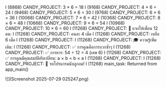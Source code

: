 I (8868) CANDY_PROJECT:    3 × 6 = 18
I (9168) CANDY_PROJECT:    4 × 6 = 24
I (9468) CANDY_PROJECT:    5 × 6 = 30
I (9768) CANDY_PROJECT:    6 × 6 = 36
I (10068) CANDY_PROJECT:    7 × 6 = 42
I (10368) CANDY_PROJECT:    8 × 6 = 48
I (10668) CANDY_PROJECT:    9 × 6 = 54
I (10968) CANDY_PROJECT:    10 × 6 = 60
I (11268) CANDY_PROJECT: 👥 แจกให้เพื่อน 12 คน:
I (11268) CANDY_PROJECT:    คนละ 4 เม็ด
I (11268) CANDY_PROJECT:    เหลือ 6 เม็ด
I (11268) CANDY_PROJECT:
I (11268) CANDY_PROJECT: 🎓 ความรู้เพิ่มเติม:
I (11268) CANDY_PROJECT:    ✅ การคูณคือการบวกซ้ำๆ
I (11268) CANDY_PROJECT:    ✅ การหาร: 54 ÷ 12 = 4 (เศษ 6)
I (11268) CANDY_PROJECT:    ✅ การคูณมีคุณสมบัติสับเปลี่ยน: a × b = b × a
I (11268) CANDY_PROJECT: 
I (11268) CANDY_PROJECT: 🎉 จบโปรแกรมนับลูกอม!
I (11268) main_task: Returned from app_main()

![](Screenshot 2025-07-29 025247.png)